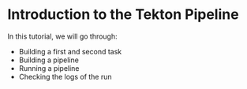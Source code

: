 # Introduction to the Tekton Pipeline

In this tutorial, we will go through:

- Building a first and second task
- Building a pipeline
- Running a pipeline
- Checking the logs of the run
